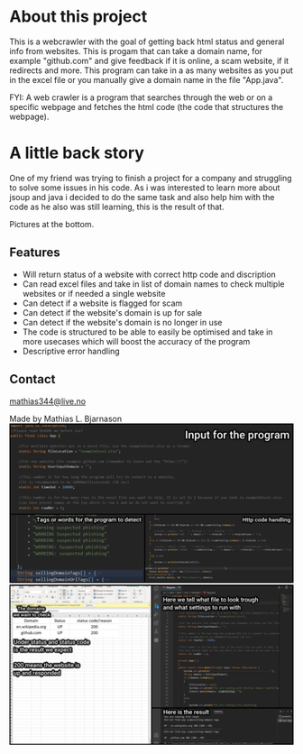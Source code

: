 # About this project #
This is a webcrawler with the goal of getting back html status and general info from websites.
This is progam that can take a domain name, for example "github.com" and give feedback if it is online, a scam website, if it redirects and more.
This program can take in a as many websites as you put in the excel file or you manually give a domain name in the file "App.java".

FYI: A web crawler is a program that searches through the web or on a specific webpage and fetches the html code (the code that structures the webpage).

# A little back story #
One of my friend was trying to finish a project for a company and struggling to solve some issues in his code.
As i was interested to learn more about jsoup and java i decided to do the same task and also help him with the code
as he also was still learning, this is the result of that.

Pictures at the bottom.

## Features ##
* Will return status of a website with correct http code and discription
* Can read excel files and take in list of domain names to check multiple websites or if needed a single website
* Can detect if a website is flagged for scam
* Can detect if the website's domain is up for sale
* Can detect if the website's domain is no longer in use
* The code is structured to be able to easily be optimised and take in more usecases which will boost the accuracy of the program
* Descriptive error handling

## Contact ##
mathias344@live.no

Made by Mathias L. Bjarnason
![Program process](https://github.com/Mataiaz/Website_Crawler/blob/main/website%20crawler%20process.png)
![Program execution](https://github.com/Mataiaz/Website_Crawler/blob/main/website%20crawler%20execution.png)
